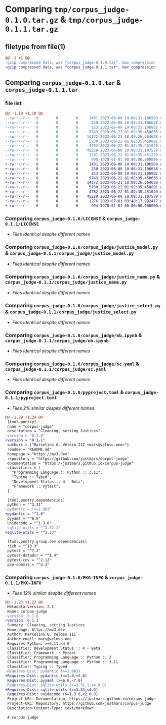# Comparing `tmp/corpus_judge-0.1.0.tar.gz` & `tmp/corpus_judge-0.1.1.tar.gz`

## filetype from file(1)

```diff
@@ -1 +1 @@
-gzip compressed data, was "corpus_judge-0.1.0.tar", max compression
+gzip compressed data, was "corpus_judge-0.1.1.tar", max compression
```

## Comparing `corpus_judge-0.1.0.tar` & `corpus_judge-0.1.1.tar`

### file list

```diff
@@ -1,10 +1,10 @@
--rw-r--r--   0        0        0     1491 2023-06-08 10:08:31.106569 corpus_judge-0.1.0/LICENSE
--rw-r--r--   0        0        0      250 2023-06-08 10:08:31.106658 corpus_judge-0.1.0/README.md
--rw-r--r--   0        0        0      153 2023-06-08 10:08:31.106802 corpus_judge-0.1.0/corpus_judge/__init__.py
--rw-r--r--   0        0        0     5743 2023-06-22 01:02:35.450636 corpus_judge-0.1.0/corpus_judge/justice_model.py
--rw-r--r--   0        0        0    14172 2023-06-21 18:09:26.664628 corpus_judge-0.1.0/corpus_judge/justice_name.py
--rw-r--r--   0        0        0     5730 2023-06-22 01:02:35.450891 corpus_judge-0.1.0/corpus_judge/justice_select.py
--rw-r--r--   0        0        0     4782 2023-06-22 01:02:35.451049 corpus_judge-0.1.0/corpus_judge/nb.ipynb
--rw-r--r--   0        0        0    45229 2023-06-08 10:08:31.107579 corpus_judge-0.1.0/corpus_judge/sc.yaml
--rw-r--r--   0        0        0     1281 2023-06-22 01:02:35.451279 corpus_judge-0.1.0/pyproject.toml
--rw-r--r--   0        0        0      995 1970-01-01 00:00:00.000000 corpus_judge-0.1.0/PKG-INFO
+-rw-r--r--   0        0        0     1491 2023-06-08 10:08:31.106569 corpus_judge-0.1.1/LICENSE
+-rw-r--r--   0        0        0      250 2023-06-08 10:08:31.106658 corpus_judge-0.1.1/README.md
+-rw-r--r--   0        0        0      153 2023-06-08 10:08:31.106802 corpus_judge-0.1.1/corpus_judge/__init__.py
+-rw-r--r--   0        0        0     5743 2023-06-22 01:02:35.450636 corpus_judge-0.1.1/corpus_judge/justice_model.py
+-rw-r--r--   0        0        0    14172 2023-06-21 18:09:26.664628 corpus_judge-0.1.1/corpus_judge/justice_name.py
+-rw-r--r--   0        0        0     5730 2023-06-22 01:02:35.450891 corpus_judge-0.1.1/corpus_judge/justice_select.py
+-rw-r--r--   0        0        0     4782 2023-06-22 01:02:35.451049 corpus_judge-0.1.1/corpus_judge/nb.ipynb
+-rw-r--r--   0        0        0    45229 2023-06-08 10:08:31.107579 corpus_judge-0.1.1/corpus_judge/sc.yaml
+-rw-r--r--   0        0        0     1276 2023-07-01 03:48:17.992417 corpus_judge-0.1.1/pyproject.toml
+-rw-r--r--   0        0        0      994 1970-01-01 00:00:00.000000 corpus_judge-0.1.1/PKG-INFO
```

### Comparing `corpus_judge-0.1.0/LICENSE` & `corpus_judge-0.1.1/LICENSE`

 * *Files identical despite different names*

### Comparing `corpus_judge-0.1.0/corpus_judge/justice_model.py` & `corpus_judge-0.1.1/corpus_judge/justice_model.py`

 * *Files identical despite different names*

### Comparing `corpus_judge-0.1.0/corpus_judge/justice_name.py` & `corpus_judge-0.1.1/corpus_judge/justice_name.py`

 * *Files identical despite different names*

### Comparing `corpus_judge-0.1.0/corpus_judge/justice_select.py` & `corpus_judge-0.1.1/corpus_judge/justice_select.py`

 * *Files identical despite different names*

### Comparing `corpus_judge-0.1.0/corpus_judge/nb.ipynb` & `corpus_judge-0.1.1/corpus_judge/nb.ipynb`

 * *Files identical despite different names*

### Comparing `corpus_judge-0.1.0/corpus_judge/sc.yaml` & `corpus_judge-0.1.1/corpus_judge/sc.yaml`

 * *Files identical despite different names*

### Comparing `corpus_judge-0.1.0/pyproject.toml` & `corpus_judge-0.1.1/pyproject.toml`

 * *Files 2% similar despite different names*

```diff
@@ -1,29 +1,29 @@
 [tool.poetry]
 name = "corpus-judge"
 description = "Cleaning, setting Justices"
-version = "0.1.0"
+version = "0.1.1"
 authors = ["Marcelino G. Veloso III <mars@veloso.one>"]
 readme = "README.md"
 homepage = "https://mv3.dev"
 repository = "https://github.com/justmars/corpus-judge"
 documentation = "https://justmars.github.io/corpus-judge"
 classifiers = [
   "Programming Language :: Python :: 3.11",
   "Typing :: Typed",
   "Development Status :: 4 - Beta",
   "Framework :: Pytest",
 ]
 
 [tool.poetry.dependencies]
 python = "^3.11"
-pydantic = ">=2.0b3"
+pydantic = "^2.0"
 pyyaml = "^6.0"
 unidecode = "^1.3.6"
-sqlite-utils = "^3.32.1"
+sqlite-utils = "^3.33"
 
 [tool.poetry.group.dev.dependencies]
 rich = "^13.3"
 pytest = "^7.3"
 pytest-datadir = "^1.4"
 pytest-cov = "^2.12"
 pre-commit = "^3.3"
```

### Comparing `corpus_judge-0.1.0/PKG-INFO` & `corpus_judge-0.1.1/PKG-INFO`

 * *Files 12% similar despite different names*

```diff
@@ -1,23 +1,23 @@
 Metadata-Version: 2.1
 Name: corpus-judge
-Version: 0.1.0
+Version: 0.1.1
 Summary: Cleaning, setting Justices
 Home-page: https://mv3.dev
 Author: Marcelino G. Veloso III
 Author-email: mars@veloso.one
 Requires-Python: >=3.11,<4.0
 Classifier: Development Status :: 4 - Beta
 Classifier: Framework :: Pytest
 Classifier: Programming Language :: Python :: 3
 Classifier: Programming Language :: Python :: 3.11
 Classifier: Typing :: Typed
-Requires-Dist: pydantic (>=2.0b3)
+Requires-Dist: pydantic (>=2.0,<3.0)
 Requires-Dist: pyyaml (>=6.0,<7.0)
-Requires-Dist: sqlite-utils (>=3.32.1,<4.0.0)
+Requires-Dist: sqlite-utils (>=3.33,<4.0)
 Requires-Dist: unidecode (>=1.3.6,<2.0.0)
 Project-URL: Documentation, https://justmars.github.io/corpus-judge
 Project-URL: Repository, https://github.com/justmars/corpus-judge
 Description-Content-Type: text/markdown
 
 # corpus-judge
```

